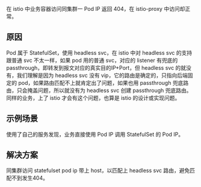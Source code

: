 在 istio 中业务容器访问同集群一 Pod IP 返回 404，在 istio-proxy 中访问却正常。

## 原因

Pod 属于 StatefulSet，使用 headless svc，在 istio 中对 headless svc 的支持跟普通 svc 不太一样，如果 pod 用的普通 svc，对应的 listener 有兜底的 passthrough，即转发到报文对应的真实目的IP+Port，但 headless svc 的就没有，我们理解是因为 headless svc 没有 vip，它的路由是确定的，只指向后端固定的 pod，如果路由匹配不上就肯定出了问题，如果也用 passthrough 兜底路由，只会掩盖问题，所以就没有为 headless svc 创建 passthrough 兜底路由。同样的业务，上了 istio 才会有这个问题，也算是 istio 的设计或实现问题。

## 示例场景

使用了自己的服务发现，业务直接使用 Pod IP 调用 StatefulSet 的 Pod IP。

## 解决方案

同集群访问 statefulset pod ip 带上 host，以匹配上 headless svc 路由，避免匹配不到发生404。

